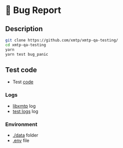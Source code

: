 # 🐛 Bug Report

## Description

```bash
git clone https://github.com/xmtp/xmtp-qa-testing/
cd xmtp-qa-testing
yarn
yarn test bug_panic
```

## Test code

- Test [code](./test.test.ts)

### Logs

- [libxmtp](./libxmtp.log) log
- [test logs](./test.log) log

### Environment

- [./data](/.data/) folder
- [.env](/.env) file
